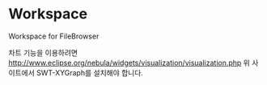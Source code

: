 # Workspace
Workspace for FileBrowser

차트 기능을 이용하려면
http://www.eclipse.org/nebula/widgets/visualization/visualization.php
위 사이트에서 SWT-XYGraph를 설치해야 합니다.
